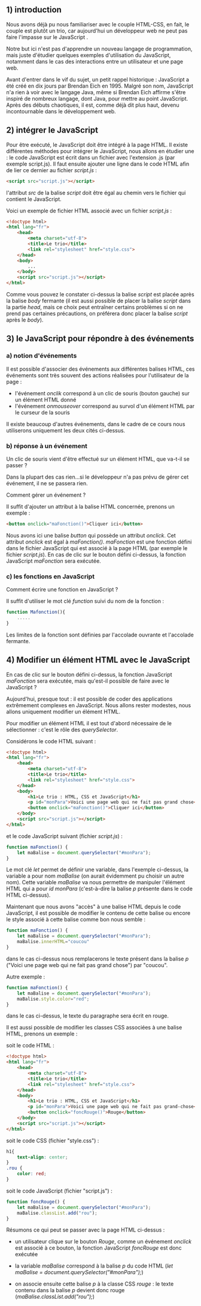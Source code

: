 ## 1) introduction

Nous avons déjà pu nous familiariser avec le couple HTML-CSS, en fait, le couple est plutôt un trio, car aujourd'hui un développeur web ne peut pas faire l'impasse sur le JavaScript .

Notre but ici n'est pas d'apprendre un nouveau langage de programmation, mais juste d'étudier quelques exemples d'utilisation du JavaScript, notamment dans le cas des interactions entre un utilisateur et une page web.

Avant d'entrer dans le vif du sujet, un petit rappel historique : JavaScript a été créé en dix jours par Brendan Eich en 1995. Malgré son nom, JavaScript n'a rien à voir avec le langage Java, même si Brendan Eich affirme s'être inspiré de nombreux langage, dont Java, pour mettre au point JavaScript. Après des débuts chaotiques, il est, comme déjà dit plus haut, devenu incontournable dans le développement web.

## 2) intégrer le JavaScript

Pour être exécuté, le JavaScript doit être intégré à la page HTML. Il existe différentes méthodes pour intégrer le JavaScript, nous allons en étudier une : le code JavaScript est écrit dans un fichier avec l'extension .js (par exemple script.js). Il faut ensuite ajouter une ligne dans le code HTML afin de lier ce dernier au fichier *script.js* :

```html
<script src="script.js"></script>
```

l'attribut *src* de la balise *script* doit être égal au chemin vers le fichier qui contient le JavaScript.

Voici un exemple de fichier HTML associé avec un fichier *script.js* :

```html
<!doctype html>
<html lang="fr">
	<head>
		<meta charset="utf-8">
		<title>Le trio</title>
		<link rel="stylesheet" href="style.css">
	</head>
	<body>
		...
	</body>
	<script src="script.js"></script>
</html>
```

Comme vous pouvez le constater ci-dessus la balise *script* est placée après la balise *body* fermante (il est aussi possible de placer la balise *script* dans la partie *head*, mais ce choix peut entraîner certains problèmes si on ne prend pas certaines précautions, on préférera donc placer la balise *script* après le *body*).

## 3) le JavaScript pour répondre à des événements

### a) notion d'événements

Il est possible d'associer des événements aux différentes balises HTML, ces événements sont très souvent des actions réalisées pour l'utilisateur de la page :

- l'événement *onclik* correspond à un clic de souris (bouton gauche) sur un élément HTML donné
- l'événement *onmouseover* correspond au survol d'un élément HTML par le curseur de la souris

Il existe beaucoup d'autres événements, dans le cadre de ce cours nous utiliserons uniquement les deux cités ci-dessus.

### b) réponse à un événement

Un clic de souris vient d'être effectué sur un élément HTML, que va-t-il se passer ?

Dans la plupart des cas rien...si le développeur n'a pas prévu de gérer cet événement, il ne se passera rien.

Comment gérer un événement ?

Il suffit d'ajouter un attribut à la balise HTML concernée, prenons un exemple :

```html 
<button onclick="maFonction()">Cliquer ici</button>
```

Nous avons ici une balise *button* qui possède un attribut *onclick*. Cet attribut *onclick* est égal à *maFonction()*. *maFonction* est une fonction défini dans le fichier JavaScript qui est associé à la page HTML (par exemple le fichier *script.js*). En cas de clic sur le bouton défini ci-dessus, la fonction JavaScript *maFonction* sera exécutée.

### c) les fonctions en JavaScript

Comment écrire une fonction en JavaScript ?

Il suffit d'utiliser le mot clé *function* suivi du nom de la fonction :

```js
function Mafonction(){
	.....
}
```
Les limites de la fonction sont définies par l'accolade ouvrante et l'accolade fermante.

## 4) Modifier un élément HTML avec le JavaScript

En cas de clic sur le bouton défini ci-dessus, la fonction JavaScript *maFonction* sera exécutée, mais qu'est-il possible de faire avec le JavaScript ?

Aujourd'hui, presque tout : il est possible de coder des applications extrêmement complexes en JavaScript. Nous allons rester modestes, nous allons uniquement modifier un élément HTML.

Pour modifier un élément HTML il est tout d'abord nécessaire de le sélectionner : c'est le rôle des *querySelector*.

Considérons le code HTML suivant :

```html
<!doctype html>
<html lang="fr">
	<head>
		<meta charset="utf-8">
		<title>Le trio</title>
		<link rel="stylesheet" href="style.css">
	</head>
	<body>
		<h1>Le trio : HTML, CSS et JavaScript</h1>
		<p id="monPara">Voici une page web qui ne fait pas grand chose</p>
		<button onclick="maFonction()">Cliquer ici</button>
	</body>
	<script src="script.js"></script>
</html>
```

et le code JavaScript suivant (fichier *script.js*) :

```js
function maFonction() {
	let maBalise = document.querySelector("#monPara");
}
```

Le mot clé *let* permet de définir une variable, dans l'exemple ci-dessus, la variable a pour nom *maBalise* (on aurait évidemment pu choisir un autre nom). Cette variable *maBalise* va nous permettre de manipuler l'élément HTML qui a pour *id* *monPara* (c'est-à-dire la balise *p* présente dans le code HTML ci-dessus).

Maintenant que nous avons "accès" à une balise HTML depuis le code JavaScript, il est possible de modifier le contenu de cette balise ou encore le style associé à cette balise comme bon nous semble :

```js
function maFonction() {
	let maBalise = document.querySelector("#monPara");
	maBalise.innerHTML="coucou"
}
``` 

dans le cas ci-dessus nous remplacerons le texte présent dans la balise *p* ("Voici une page web qui ne fait pas grand chose") par "coucou".

Autre exemple :

```js
function maFonction() {
	let maBalise = document.querySelector("#monPara");
	maBalise.style.color="red";
}
``` 
dans le cas ci-dessus, le texte du paragraphe sera écrit en rouge.

Il est aussi possible de modifier les classes CSS associées à une balise HTML, prenons un exemple :

soit le code HTML :

```html
<!doctype html>
<html lang="fr">
	<head>
		<meta charset="utf-8">
		<title>Le trio</title>
		<link rel="stylesheet" href="style.css">
	</head>
	<body>
		<h1>Le trio : HTML, CSS et JavaScript</h1>
		<p id="monPara">Voici une page web qui ne fait pas grand-chose</p>
		<button onclick="foncRouge()">Rouge</button>
	</body>
	<script src="script.js"></script>
</html>
```

soit le code CSS (fichier "style.css") :

```css
h1{
	text-align: center;
}
.rou {
	color: red;
}
```

soit le code JavaScript (fichier "script.js") :

```js
function foncRouge() {
	let maBalise = document.querySelector("#monPara");
	maBalise.classList.add("rou");
}
```

Résumons ce qui peut se passer avec la page HTML ci-dessus :

- un utilisateur clique sur le bouton *Rouge*, comme un événement *onclick* est associé à ce bouton, la fonction JavaScript *foncRouge* est donc exécutée

- la variable *maBalise* correspond à la balise *p* du code HTML (*let maBalise = document.querySelector("#monPara");*)

- on associe ensuite cette balise *p* à la classe CSS *rouge* : le texte contenu dans la balise *p* devient donc rouge (*maBalise.classList.add("rou");*)


